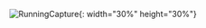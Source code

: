 ![RunningCapture](https://user-images.githubusercontent.com/61875571/178140787-c8106dd1-7176-4e39-93e1-d8505872745d.png){: width="30%" height="30%"}
